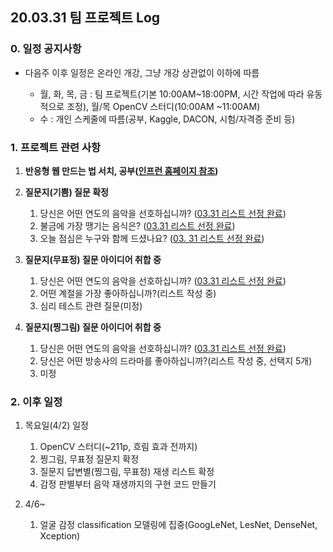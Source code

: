 ## 20.03.31 팀 프로젝트 Log

### 0. 일정 공지사항

- 다음주 이후 일정은 온라인 개강, 그냥 개강 상관없이 이하에 따름

  - 월, 화, 목, 금 : 팀 프로젝트(기본 10:00AM~18:00PM, 시간 작업에 따라 유동적으로 조정), 월/목 OpenCV 스터디(10:00AM ~11:00AM)
  - 수 : 개인 스케줄에 따름(공부, Kaggle, DACON, 시험/자격증 준비 등)

  

### 1. 프로젝트 관련 사항

1. **반응형 웹 만드는 법 서치, 공부([인프런 홈페이지 참조](https://www.inflearn.com/courses?s=반응형))** 
2. **질문지(기쁨) 질문 확정**
   1. 당신은 어떤 연도의 음악을 선호하십니까? (<u>03.31 리스트 선정 완료</u>)
   2. 불금에 가장 땡기는 음식은? (<u>03.31 리스트 선정 완료</u>)
   3. 오늘 점심은 누구와 함께 드셨나요? (<u>03. 31 리스트 선정 완료</u>)

3. **질문지(무표정) 질문 아이디어 취합 중**
   1. 당신은 어떤 연도의 음악을 선호하십니까? (<u>03.31 리스트 선정 완료</u>)
   2. 어떤 계절을 가장 좋아하십니까?(리스트 작성 중)
   3.  심리 테스트 관련 질문(미정)
4. **질문지(찡그림) 질문 아이디어 취합 중**
   1. 당신은 어떤 연도의 음악을 선호하십니까? (<u>03.31 리스트 선정 완료</u>)
   2. 당신은 어떤 방송사의 드라마를 좋아하십니까?(리스트 작성 중, 선택지 5개)
   3. 미정



### 2. 이후 일정

1. 목요일(4/2) 일정
   1. OpenCV 스터디(~211p, 흐림 효과 전까지)
   2. 찡그림, 무표정 질문지 확정
   3. 질문지 답변별(찡그림, 무표정) 재생 리스트 확정
   4. 감정 판별부터 음악 재생까지의 구현 코드 만들기

2. 4/6~
   1. 얼굴 감정 classification 모델링에 집중(GoogLeNet, LesNet, DenseNet, Xception)